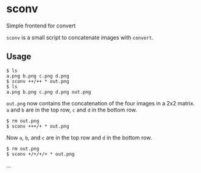 sconv
=====

Simple frontend for convert

`sconv` is a small script to concatenate images with `convert`.

Usage
-----

    $ ls
    a.png b.png c.png d.png
    $ sconv ++/++ * out.png
    $ ls
    a.png b.png c.png d.png out.png
    
`out.png` now contains the concatenation of the four images in a 2x2 matrix.
`a` and `b` are in the top row, `c` and `d` in the bottom row.

    $ rm out.png
    $ sconv +++/+ * out.png
    
Now `a`, `b`, and `c` are in the top row and `d` in the bottom row.

    $ rm out.png
    $ sconv +/+/+/+ * out.png

...
